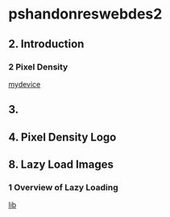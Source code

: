 # pshandonreswebdes2
## 2. Introduction
### 2 Pixel Density
[mydevice](http://mydevice.io)
## 3.


## 4. Pixel Density Logo

## 8. Lazy Load Images
### 1 Overview of Lazy Loading
[lib](http://github.com/verlok/lazyload)
